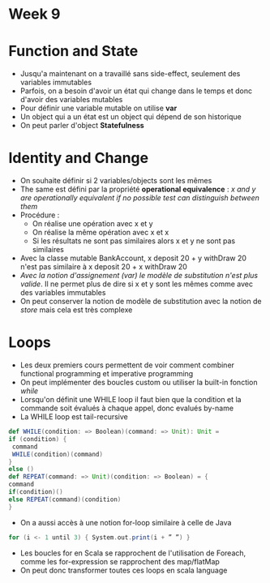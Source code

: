  # Week 9
 ###
 # Function and State
- Jusqu'a maintenant on a travaillé sans side-effect, seulement des variables immutables
- Parfois, on a besoin d'avoir un état qui change dans le temps et donc d'avoir des variables mutables
- Pour définir une variable mutable on utilise **var**
- Un object qui a un état est un object qui dépend de son historique
- On peut parler d'object **Statefulness**

# Identity and Change
- On souhaite définir si 2 variables/objects sont les mêmes
- The same est défini par la propriété **operational equivalence** : *x and y are operationally equivalent if no possible test can distinguish between them*
- Procédure :
    - On réalise une opération avec x et y 
    - On réalise la même opération avec x et x 
    - Si les résultats ne sont pas similaires alors x et y ne sont pas similaires 
- Avec la classe mutable BankAccount, x deposit 20 + y withDraw 20 n'est pas similaire à  x deposit 20 + x withDraw 20
- *Avec la notion d'assignement (var) le modèle de substitution n'est plus valide*. Il ne permet plus de dire si x et y sont les mêmes comme avec des variables immutables
- On peut conserver la notion de modèle de substitution avec la notion de *store* mais cela est très complexe 

# Loops
- Les deux premiers cours permettent de voir comment combiner functional programming et imperative programming 
- On peut implémenter des boucles custom ou utiliser la built-in fonction *while*
- Lorsqu'on définit une WHILE loop il faut bien que la condition et la commande soit évalués à chaque appel, donc evalués by-name
- La WHILE loop est tail-recursive 
 ```scala
def WHILE(condition: => Boolean)(command: => Unit): Unit =
 if (condition) {
  command
  WHILE(condition)(command)
 }
 else ()
def REPEAT(command: => Unit)(condition: => Boolean) = {
 command
 if(condition)()
 else REPEAT(command)(condition)
}
 ```
- On a aussi accès à une notion for-loop similaire à celle de Java 
 ```scala
for (i <- 1 until 3) { System.out.print(i + ” ”) }
 ```
- Les boucles for en Scala se rapprochent de l'utilisation de Foreach, comme les for-expression se rapprochent des map/flatMap
- On peut donc transformer toutes ces loops en scala language 
